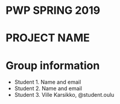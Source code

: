 # PWP SPRING 2019
# PROJECT NAME
# Group information
* Student 1. Name and email
* Student 2. Name and email
* Student 3. Ville Karsikko, @student.oulu


